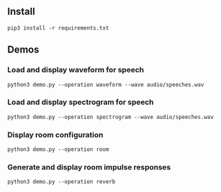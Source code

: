 ## Install

```
pip3 install -r requirements.txt
```

## Demos

### Load and display waveform for speech

```
python3 demo.py --operation waveform --wave audio/speeches.wav
```

### Load and display spectrogram for speech

```
python3 demo.py --operation spectrogram --wave audio/speeches.wav
```

### Display room configuration

```
python3 demo.py --operation room
```

### Generate and display room impulse responses

```
python3 demo.py --operation reverb
```



